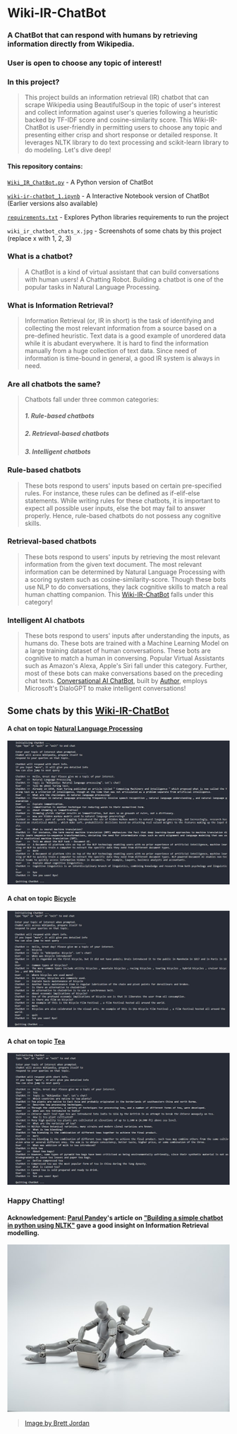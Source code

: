 # Wiki-IR-ChatBot

### A ChatBot that can respond with humans by retrieving information directly from Wikipedia.
### User is open to choose any topic of interest!

### In this project?
> This project builds an information retrieval (IR) chatbot that can scrape Wikipedia using BeautifulSoup in the topic of user's interest and collect information against user's queries following a heuristic backed by TF-IDF score and cosine-similarity score. This Wiki-IR-ChatBot is user-friendly in permitting users to choose any topic and presenting either crisp and short response or detailed response. It leverages NLTK library to do text processing and scikit-learn library to do modeling. Let's dive deep!

#### This repository contains:

[`Wiki_IR_ChatBot.py`](https://github.com/RajkumarGalaxy/Wiki-IR-ChatBot/blob/main/Wiki_IR_ChatBot.py)  - A Python version of ChatBot

[`wiki-ir-chatbot_1.ipynb`](https://github.com/RajkumarGalaxy/Wiki-IR-ChatBot/blob/main/wiki-ir-chatbot_1.ipynb) - A Interactive Notebook version of ChatBot (Earlier versions also available)

[`requirements.txt`](https://github.com/RajkumarGalaxy/Wiki-IR-ChatBot/blob/main/requirements.txt)  - Explores Python libraries requirements to run the project

`wiki_ir_chatbot_chats_x.jpg`  - Screenshots of some chats by this project (replace x with 1, 2, 3)


### What is a chatbot?
> A ChatBot is a kind of virtual assistant that can build conversations with human users! A Chatting Robot. Building a chatbot is one of the popular tasks in Natural Language Processing.

### What is Information Retrieval?
> Information Retrieval (or, IR in short) is the task of identifying and collecting the most relevant information from a source based on a pre-defined heuristic. Text data is a good example of unordered data while it is abudant everywhere. It is hard to find the information manually from a huge collection of text data. Since need of information is time-bound in general, a good IR system is always in need. 

### Are all chatbots the same?
> Chatbots fall under three common categories:
>##### 1. Rule-based chatbots
>##### 2. Retrieval-based chatbots
>##### 3. Intelligent chatbots
 
### Rule-based chatbots
> These bots respond to users' inputs based on certain pre-specified rules. For instance, these rules can be defined as if-elif-else statements. While writing rules for these chatbots, it is important to expect all possible user inputs, else the bot may fail to answer properly. Hence, rule-based chatbots do not possess any cognitive skills.

### Retrieval-based chatbots
> These bots respond to users' inputs by retrieving the most relevant information from the given text document. The most relevant information can be determined by Natural Language Processing with a scoring system such as cosine-similarity-score. Though these bots use NLP to do conversations, they lack cognitive skills to match a real human chatting companion. This [Wiki-IR-ChatBot](https://github.com/RajkumarGalaxy/Wiki-IR-ChatBot) falls under this category!

### Intelligent AI chatbots
> These bots respond to users' inputs after understanding the inputs, as humans do. These bots are trained with a Machine Learning Model on a large training dataset of human conversations. These bots are cognitive to match a human in conversing. Popular Virtual Assistants such as Amazon's Alexa, Apple's Siri fall under this category. Further, most of these bots can make conversations based on the preceding chat texts. [Conversational AI ChatBot](https://github.com/RajkumarGalaxy/Conversational-AI-ChatBot), built by [Author](https://github.com/RajkumarGalaxy), employs Microsoft's DialoGPT to make intelligent conversations!

## Some chats by this [Wiki-IR-ChatBot](https://www.kaggle.com/rajkumarl/wiki-ir-chatbot)
#### A chat on topic **[Natural Language Processing](https://en.wikipedia.org/wiki/Natural_language_processing)**
![chat3](https://raw.githubusercontent.com/RajkumarGalaxy/Wiki-IR-ChatBot/main/wiki_ir_chatbot_chats_3.jpg)


#### A chat on topic **[Bicycle](https://en.wikipedia.org/wiki/Bicycle)**
![chat2](https://raw.githubusercontent.com/RajkumarGalaxy/Wiki-IR-ChatBot/main/wiki_ir_chatbot_chats_2.jpg)


#### A chat on topic **[Tea](https://en.wikipedia.org/wiki/Tea)**
![chat1](https://raw.githubusercontent.com/RajkumarGalaxy/Wiki-IR-ChatBot/main/wiki_ir_chatbot_chats_1.jpg)

### Happy Chatting!

#### Acknowledgement: [Parul Pandey](https://www.linkedin.com/in/parulpandeyindia/)'s article on ["Building a simple chatbot in python using NLTK"](https://medium.com/analytics-vidhya/building-a-simple-chatbot-in-python-using-nltk-7c8c8215ac6e) gave a good insight on Information Retrieval modelling.  

![robo_chat](https://raw.githubusercontent.com/RajkumarGalaxy/dataset/master/Images/robo_chat.jpg)
> [Image by Brett Jordan](https://unsplash.com/@brett_jordan) 
